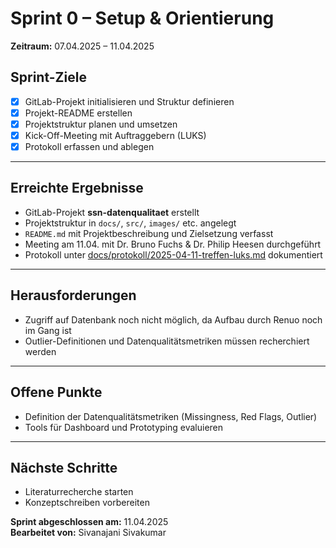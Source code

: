 # Sprint 0 – Setup & Orientierung
**Zeitraum:** 07.04.2025 – 11.04.2025

## Sprint-Ziele
- [x] GitLab-Projekt initialisieren und Struktur definieren
- [x] Projekt-README erstellen
- [x] Projektstruktur planen und umsetzen
- [x] Kick-Off-Meeting mit Auftraggebern (LUKS)
- [x] Protokoll erfassen und ablegen

---

## Erreichte Ergebnisse
- GitLab-Projekt **ssn-datenqualitaet** erstellt
- Projektstruktur in `docs/`, `src/`, `images/` etc. angelegt
- `README.md` mit Projektbeschreibung und Zielsetzung verfasst
- Meeting am 11.04. mit Dr. Bruno Fuchs & Dr. Philip Heesen durchgeführt
- Protokoll unter [docs/protokoll/2025-04-11-treffen-luks.md](/docs/Protokoll/01_Protokoll%20–%20Kick-off-Meeting.md) dokumentiert

---

## Herausforderungen
- Zugriff auf Datenbank noch nicht möglich, da Aufbau durch Renuo noch im Gang ist
- Outlier-Definitionen und Datenqualitätsmetriken müssen recherchiert werden

---

## Offene Punkte
- Definition der Datenqualitätsmetriken (Missingness, Red Flags, Outlier)
- Tools für Dashboard und Prototyping evaluieren

---

## Nächste Schritte
- Literaturrecherche starten
- Konzeptschreiben vorbereiten

**Sprint abgeschlossen am:** 11.04.2025  
**Bearbeitet von:** Sivanajani Sivakumar
